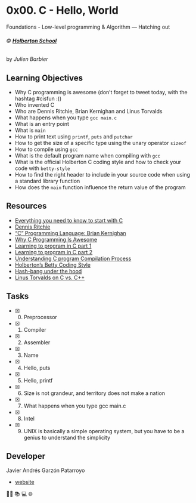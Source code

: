 # 0x00. C - Hello, World
Foundations - Low-level programming & Algorithm ― Hatching out

###### :copyright: **[Holberton School](https://www.holbertonschool.com/)**
by _Julien Barbier_

## Learning Objectives
* Why C programming is awesome (don’t forget to tweet today, with the hashtag #cisfun :))
* Who invented C
* Who are Dennis Ritchie, Brian Kernighan and Linus Torvalds
* What happens when you type ```gcc main.c```
* What is an entry point
* What is ```main```
* How to print text using ```printf```, ```puts``` and ```putchar```
* How to get the size of a specific type using the unary operator ```sizeof```
* How to compile using ```gcc```
* What is the default program name when compiling with ```gcc```
* What is the official Holberton C coding style and how to check your code with ```betty-style```
* How to find the right header to include in your source code when using a standard library function
* How does the ```main``` function influence the return value of the program

## Resources
* [Everything you need to know to start with C](https://docs.google.com/presentation/d/1ghto-TsXqgPRuEVmiCp7GvGttobdTLF4Yq8IRXwzvHY/edit#slide=id.p)
* [Dennis Ritchie](https://en.wikipedia.org/wiki/Dennis_Ritchie)
* [“C” Programming Language: Brian Kernighan](https://www.youtube.com/watch?reload=9&v=de2Hsvxaf8M)
* [Why C Programming Is Awesome](https://www.youtube.com/watch?v=smGalmxPVYc)
* [Learning to program in C part 1](https://www.youtube.com/watch?v=rk2fK2IIiiQ)
* [Learning to program in C part 2](https://www.youtube.com/watch?v=FwpP_MsZWnU)
* [Understanding C program Compilation Process](https://www.youtube.com/watch?v=VDslRumKvRA)
* [Holberton’s Betty Coding Style](https://github.com/holbertonschool/Betty/wiki)
* [Hash-bang under the hood](https://twitter.com/unix_byte/status/1024147947393495040?s=21)
* [Linus Torvalds on C vs. C++](http://harmful.cat-v.org/software/c++/linus)

## Tasks
* [x] 0. Preprocessor
* [x] 1. Compiler
* [x] 2. Assembler
* [x] 3. Name
* [x] 4. Hello, puts
* [x] 5. Hello, printf
* [x] 6. Size is not grandeur, and territory does not make a nation
* [x] 7. What happens when you type gcc main.c
* [x] 8. Intel
* [x] 9. UNIX is basically a simple operating system, but you have to be a genius to understand the simplicity

## Developer
Javier Andrés Garzón Patarroyo
- [website](https://tecnoayuda.co/)

:man_technologist: :books: :computer: :globe_with_meridians:
